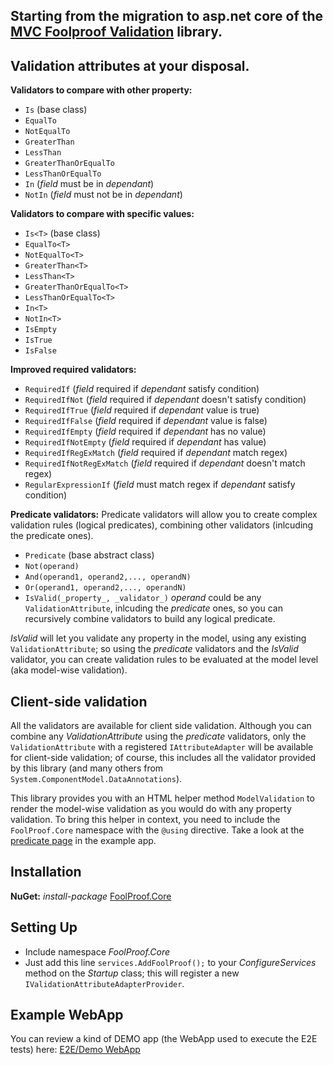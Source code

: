 ## Starting from the migration to asp.net core of the [MVC Foolproof Validation](https://codeplexarchive.org/project/foolproof) library. 

## Validation attributes at your disposal.

**Validators to compare with other property:**
+ `Is` (base class)
+ `EqualTo`
+ `NotEqualTo`
+ `GreaterThan`
+ `LessThan`
+ `GreaterThanOrEqualTo`
+ `LessThanOrEqualTo`
+ `In` (*field* must be in *dependant*)
+ `NotIn` (*field* must not be in *dependant*)

**Validators to compare with specific values:**
+ `Is<T>` (base class)
+ `EqualTo<T>`
+ `NotEqualTo<T>`
+ `GreaterThan<T>`
+ `LessThan<T>`
+ `GreaterThanOrEqualTo<T>`
+ `LessThanOrEqualTo<T>`
+ `In<T>`
+ `NotIn<T>`
+ `IsEmpty`
+ `IsTrue`
+ `IsFalse`

**Improved required validators:**
+ `RequiredIf`              (*field* required if *dependant* satisfy condition)
+ `RequiredIfNot`           (*field* required if *dependant* doesn't satisfy condition)
+ `RequiredIfTrue`          (*field* required if *dependant* value is true)
+ `RequiredIfFalse`         (*field* required if *dependant* value is false)
+ `RequiredIfEmpty`         (*field* required if *dependant* has no value)
+ `RequiredIfNotEmpty`      (*field* required if *dependant* has value)
+ `RequiredIfRegExMatch`    (*field* required if *dependant* match regex)
+ `RequiredIfNotRegExMatch` (*field* required if *dependant* doesn't match regex)
+ `RegularExpressionIf`     (*field* must match regex if *dependant* satisfy condition)

**Predicate validators:** Predicate validators will allow you to create complex validation rules (logical predicates), 
combining other validators (inlcuding the predicate ones).
+ `Predicate` (base abstract class)
+ `Not(operand)`
+ `And(operand1, operand2,..., operandN)` 
+ `Or(operand1, operand2,..., operandN)`
+ `IsValid(_property_, _validator_)`
_operand_ could be any `ValidationAttribute`, inlcuding the *predicate* ones, so you can recursively combine validators 
to build any logical predicate.

*IsValid* will let you validate any property in the model, using any existing `ValidationAttribute`; so using the 
*predicate* validators and the *IsValid* validator, you can create validation rules to be evaluated at the model 
level (aka model-wise validation).

## Client-side validation

All the validators are available for client side validation.
Although you can combine any *ValidationAttribute* using the *predicate* validators, only the `ValidationAttribute` with 
a registered `IAttributeAdapter` will be available for client-side validation; of course, this includes all the validator provided by 
this library (and many others from `System.ComponentModel.DataAnnotations`).

This library provides you with an HTML helper method `ModelValidation` to render the model-wise validation as you would do with any
property validation. To bring this helper in context, you need to include the `FoolProof.Core` namespace with the `@using` directive.
Take a look at the [predicate page](http://foolproofcore.tryasp.net/predicate) in the example app.

## Installation

**NuGet:** _install-package_ [FoolProof.Core](https://www.nuget.org/packages/FoolProof.Core "FoolProof.Core nuget package URL")

## Setting Up

+ Include namespace  _FoolProof.Core_
+ Just add this line `services.AddFoolProof();` to your _ConfigureServices_ method on the _Startup_ class; this will register a new `IValidationAttributeAdapterProvider`.

## Example WebApp

You can review a kind of DEMO app (the WebApp used to execute the E2E tests) here: [E2E/Demo WebApp](http://rpgkaiser.github.io/FoolProof.Core "E2E/Demo WebApp URL")